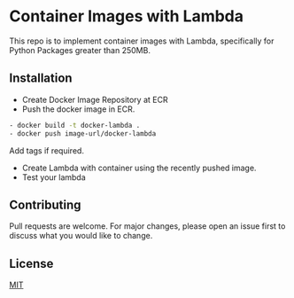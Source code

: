 # Container Images with Lambda

This repo is to implement container images with Lambda, specifically for Python Packages greater than 250MB.

## Installation

- Create Docker Image Repository at ECR
- Push the docker image in ECR.

```bash
- docker build -t docker-lambda .
- docker push image-url/docker-lambda
```
Add tags if required.
- Create Lambda with container using the recently pushed image. 
- Test your lambda
 

## Contributing
Pull requests are welcome. For major changes, please open an issue first to discuss what you would like to change.


## License
[MIT](https://choosealicense.com/licenses/mit/)
